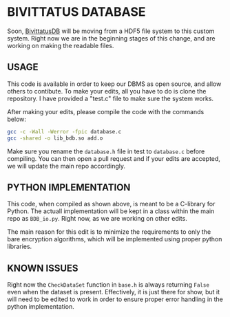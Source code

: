 # BIVITTATUS DATABASE
Soon, [BivittatusDB](https://github.com/HarbingerOfFire/bivittatusDB) will be moving from a HDF5 file system to this custom system. Right now we are in the beginning stages of this change, and are working on making the readable files. 

## USAGE
This code is available in order to keep our DBMS as open source, and allow others to contibute. To make your edits, all you have to do is clone the repository. I have provided a "test.c" file to make sure the system works.

After making your edits, please compile the code with the commands below:
```bash
gcc -c -Wall -Werror -fpic database.c
gcc -shared -o lib_bdb.so add.o
```
Make sure you rename the `database.h` file in test to `database.c` before compiling. You can then open a pull request and if your edits are accepted, we will update the main repo accordingly.

## PYTHON IMPLEMENTATION
This code, when compiled as shown above, is meant to be a C-library for Python. The actuall implementation will be kept in a class within the main repo as `BDB_io.py`. Right now, as we are working on other edits. 

The main reason for this edit is to minimize the requirements to only the bare encryption algorithms, which will be implemented using proper python libraries. 

## KNOWN ISSUES
Right now the `CheckDataSet` function in `base.h` is always returning `False` even when the dataset is present. Effectively, it is just there for show, but it will need to be edited to work in order to ensure proper error handling in the python implementation.
